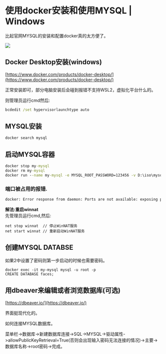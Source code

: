 # 使用docker安装和使用MYSQL | Windows

比起官网MYSQL的安装和配置docker真的太方便了。

![](https://image.baidu.com/search/down?url=https://img1.doubanio.com/view/photo/l/public/p2409194280.webp)

## Docker Desktop安装(windows)

[https://www.docker.com/products/docker-desktop/](https://www.docker.com/products/docker-desktop/)

正常安装即可，部分电脑安装后会碰到报错不支持WSL2，虚拟化平台什么的。

则管理员运行cmd然后:

```cmd
bcdedit /set hypervisorlaunchtype auto
```



## MYSQL安装

````
docker search mysql
````

 

## 启动MYSQL容器

```cmd
docker stop my-mysql
docker rm my-mysql
docker run --name my-mysql -e MYSQL_ROOT_PASSWORD=123456 -v D:\iso\mysql:/var/lib/mysql -p 3306:3306 -d mysql:latest
```



### 端口被占用的报错.

```cmd
docker: Error response from daemon: Ports are not available: exposing port TCP 0.0.0.0:3306 -> 0.0.0.0:0: listen tcp 0.0.0.0:3306: bind: An attempt was made to access a socket in a way forbidden by its access permissions.
```
**解法:重启winnat**   
先管理员运行cmd,然后:   
```windows
net stop winnat  // 停止WinNAT服务
net start winnat // 重新启动WinNAT服务
```

## 创建MYSQL DATABSE

如果2中设置了密码则第一步启动的时候也需要密码。

```
docker exec -it my-mysql mysql -u root -p
CREATE DATABASE faces;
```



## 用dbeaver来编辑或者浏览数据库(可选)

[https://dbeaver.io/](https://dbeaver.io/)

界面挺现代化的。

如何连接MYSQL数据库。

菜单栏->数据库->新建数据库连接->SQL->MYSQL->驱动属性->allowPublicKeyRetrieval=True(否则会出现输入密码无法连接的情况)->主要->数据库名称->root密码->完成。